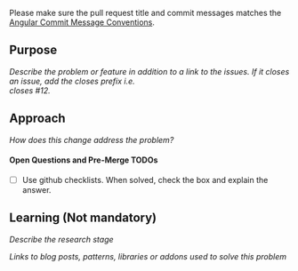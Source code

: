 Please make sure the pull request title and commit messages matches the [Angular Commit Message Conventions](https://github.com/angular/angular.js/blob/master/DEVELOPERS.md#-git-commit-guidelines).

## Purpose
_Describe the problem or feature in addition to a link to the issues. If it closes an issue, add the closes prefix i.e.   
closes #12._

## Approach
_How does this change address the problem?_

#### Open Questions and Pre-Merge TODOs
- [ ] Use github checklists. When solved, check the box and explain the answer.

## Learning (Not mandatory)
_Describe the research stage_

_Links to blog posts, patterns, libraries or addons used to solve this problem_

